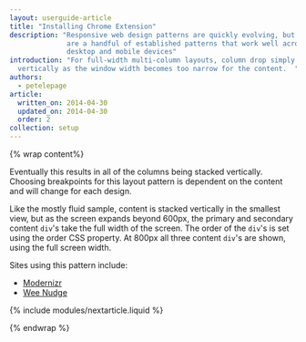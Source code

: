 ```yaml
---
layout: userguide-article
title: "Installing Chrome Extension"
description: "Responsive web design patterns are quickly evolving, but there
              are a handful of established patterns that work well across the
              desktop and mobile devices"
introduction: "For full-width multi-column layouts, column drop simply stacks the columns
  vertically as the window width becomes too narrow for the content.  "
authors:
  - petelepage
article:
  written_on: 2014-04-30
  updated_on: 2014-04-30
  order: 2
collection: setup
---
```


{% wrap content%}

Eventually
this results in all of the columns being stacked vertically.  Choosing
breakpoints for this layout pattern is dependent on the content and will change
for each design.


Like the mostly fluid sample, content is stacked vertically in the smallest
view, but as the screen expands beyond 600px, the primary and secondary content
`div`'s take the full width of the screen.  The order of the `div`'s is set using
the order CSS property.  At 800px all three content `div`'s are shown, using the
full screen width.

Sites using this pattern include:

 * [Modernizr](http://modernizr.com/)
 * [Wee Nudge](http://weenudge.com/)


{% include modules/nextarticle.liquid %}

{% endwrap %}
